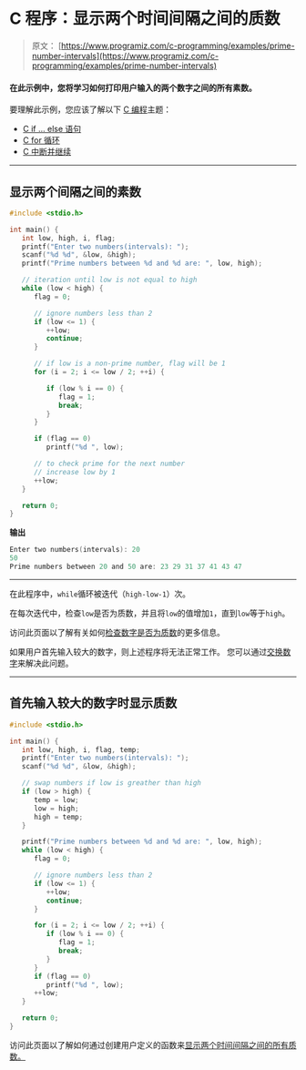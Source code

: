 # C 程序：显示两个时间间隔之间的质数

> 原文： [https://www.programiz.com/c-programming/examples/prime-number-intervals](https://www.programiz.com/c-programming/examples/prime-number-intervals)

#### 在此示例中，您将学习如何打印用户输入的两个数字之间的所有素数。

要理解此示例，您应该了解以下 [C 编程](/c-programming "C tutorial")主题：

*   [C if ... else 语句](/c-programming/c-if-else-statement)
*   [C for 循环](/c-programming/c-for-loop)
*   [C 中断并继续](/c-programming/c-break-continue-statement)

* * *

## 显示两个间隔之间的素数

```c
#include <stdio.h>

int main() {
   int low, high, i, flag;
   printf("Enter two numbers(intervals): ");
   scanf("%d %d", &low, &high);
   printf("Prime numbers between %d and %d are: ", low, high);

   // iteration until low is not equal to high
   while (low < high) {
      flag = 0;

      // ignore numbers less than 2
      if (low <= 1) {
         ++low;
         continue;
      }

      // if low is a non-prime number, flag will be 1
      for (i = 2; i <= low / 2; ++i) {

         if (low % i == 0) {
            flag = 1;
            break;
         }
      }

      if (flag == 0)
         printf("%d ", low);

      // to check prime for the next number
      // increase low by 1
      ++low;
   }

   return 0;
}
```

**输出**

```c
Enter two numbers(intervals): 20 
50
Prime numbers between 20 and 50 are: 23 29 31 37 41 43 47 
```

* * *

在此程序中，`while`循环被迭代（`high-low-1`）次。

在每次迭代中，检查`low`是否为质数，并且将`low`的值增加`1`，直到`low`等于`high`。

访问此页面以了解有关如何[检查数字是否为质数](https://www.programiz.com/c-programming/examples/prime-number)的更多信息。

如果用户首先输入较大的数字，则上述程序将无法正常工作。 您可以通过[交换数字](https://www.programiz.com/c-programming/examples/swapping)来解决此问题。

* * *

## 首先输入较大的数字时显示质数

```c
#include <stdio.h>

int main() {
   int low, high, i, flag, temp;
   printf("Enter two numbers(intervals): ");
   scanf("%d %d", &low, &high);

   // swap numbers if low is greather than high
   if (low > high) {
      temp = low;
      low = high;
      high = temp;
   }

   printf("Prime numbers between %d and %d are: ", low, high);
   while (low < high) {
      flag = 0;

      // ignore numbers less than 2
      if (low <= 1) {
         ++low;
         continue;
      }

      for (i = 2; i <= low / 2; ++i) {
         if (low % i == 0) {
            flag = 1;
            break;
         }
      }
      if (flag == 0)
         printf("%d ", low);
      ++low;
   }

   return 0;
}
```

访问此页面以了解如何通过创建用户定义的函数来[显示两个时间间隔之间的所有质数。](https://www.programiz.com/c-programming/examples/prime-interval-function)